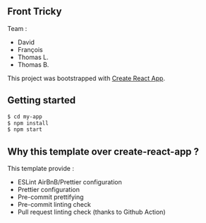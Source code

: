 ## Front Tricky

Team : 
- David
- François
- Thomas L.
- Thomas B.

This project was bootstrapped with [Create React App](https://github.com/facebook/create-react-app).

## Getting started

```bash
$ cd my-app 
$ npm install
$ npm start
```

## Why this template over create-react-app ?

This template provide :

- ESLint AirBnB/Prettier configuration
- Prettier configuration
- Pre-commit prettifying
- Pre-commit linting check
- Pull request linting check (thanks to Github Action)
